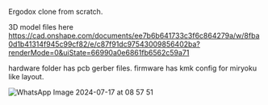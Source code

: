 Ergodox clone from scratch. 

3D model files here https://cad.onshape.com/documents/ee7b6b641733c3f6c864279a/w/8fba0d1b41314f945c99cf82/e/c87f91dc97543009856402ba?renderMode=0&uiState=66990a0e6861fb6562c59a71

hardware folder has pcb gerber files.
firmware has kmk config for miryoku like layout. 


![WhatsApp Image 2024-07-17 at 08 57 51](https://github.com/user-attachments/assets/803091bb-ce21-4e3a-ab89-84873e01aeb0)
